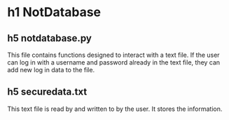 # h1 NotDatabase


## h5 notdatabase.py
This file contains functions designed to interact with a text file. If the user can log in with a username and password already in the text file, they can add new log in data to the file.


## h5 securedata.txt
This text file is read by and written to by the user. It stores the information.
